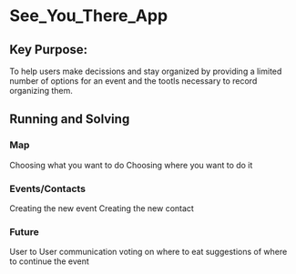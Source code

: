 # See_You_There_App
 ## Key Purpose:
 To help users make decissions and stay organized by providing a limited number of options for an event and the tootls necessary to record organizing them.
 
 ## Running and Solving 
 ### Map 
 Choosing what you want to do 
 Choosing where you want to do it
 ### Events/Contacts
 Creating the new event
 Creating the new contact
 ### Future 
 User to User communication
 voting on where to eat 
 suggestions of where to continue the event 
 

